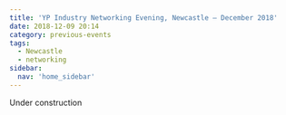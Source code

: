 ```yaml
---
title: 'YP Industry Networking Evening, Newcastle – December 2018'
date: 2018-12-09 20:14
category: previous-events
tags:
  - Newcastle
  - networking
sidebar:
  nav: 'home_sidebar'
---
```


Under construction
